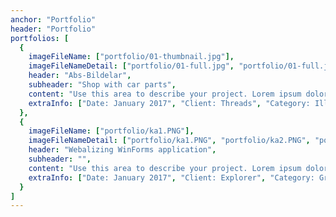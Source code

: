 ```yaml
---
anchor: "Portfolio"
header: "Portfolio"
portfolios: [
  {
    imageFileName: ["portfolio/01-thumbnail.jpg"],
    imageFileNameDetail: ["portfolio/01-full.jpg", "portfolio/01-full.jpg"],
    header: "Abs-Bildelar",
    subheader: "Shop with car parts",
    content: "Use this area to describe your project. Lorem ipsum dolor sit amet, consectetur adipisicing elit. Est blanditiis dolorem culpa incidunt minus dignissimos deserunt repellat aperiam quasi sunt officia expedita beatae cupiditate, maiores repudiandae, nostrum, reiciendis facere nemo!",
    extraInfo: ["Date: January 2017", "Client: Threads", "Category: Illustration"]
  },
  {
    imageFileName: ["portfolio/ka1.PNG"],
    imageFileNameDetail: ["portfolio/ka1.PNG", "portfolio/ka2.PNG", "portfolio/ka3.PNG", "portfolio/ka4.PNG", "portfolio/ka5.PNG", "portfolio/ka6.PNG"],
    header: "Webalizing WinForms application",
    subheader: "",
    content: "Use this area to describe your project. Lorem ipsum dolor sit amet, consectetur adipisicing elit. Est blanditiis dolorem culpa incidunt minus dignissimos deserunt repellat aperiam quasi sunt officia expedita beatae cupiditate, maiores repudiandae, nostrum, reiciendis facere nemo!",
    extraInfo: ["Date: January 2017", "Client: Explorer", "Category: Graphic Design"]
  }
]
---
```


